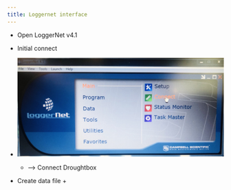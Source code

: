 ```yaml
---
title: Loggernet interface
---
```


+ Open LoggerNet v4.1
+ Initial connect
+ ![test](media/loggernet_initial_connect.jpg)



	+ --> Connect Droughtbox
+ Create data file
	+ 